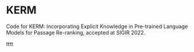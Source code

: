 # KERM

Code for KERM: Incorporating Explicit Knowledge in Pre-trained Language Models for Passage Re-ranking, accepted at SIGIR 2022.

tttt
